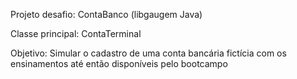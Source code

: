 Projeto desafio:
  ContaBanco (libgaugem Java)
  
Classe principal:
  ContaTerminal
  
Objetivo:
  Simular o cadastro de uma conta bancária fictícia com os ensinamentos até então disponíveis pelo bootcampo

  
